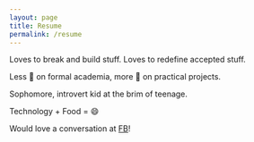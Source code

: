 ```yaml
---
layout: page
title: Resume
permalink: /resume
---
```


Loves to break and build stuff.
Loves to redefine accepted stuff.

Less 🔎 on formal academia, more 🔎 on practical projects.

Sophomore, introvert kid at the brim of teenage.

Technology + Food = 😄


Would love a conversation at <a href="https://www.facebook.com/rounakdatta">FB</a>!
